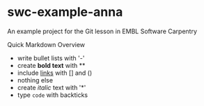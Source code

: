 # swc-example-anna
An example project for the Git lesson in EMBL Software Carpentry

Quick Markdown Overview

- write bullet lists with '-'
- create **bold text** with **
- include [links](https://embl.de) with [] and ()
- nothing else
- create *italic* text with '*'
- type `code` with backticks
